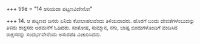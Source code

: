+++
title = "14 ಅರಿಯದಾ ಪಟ್ಟಣವಿದೇನೋ"

+++
14. ಆ ಪಟ್ಟಣದ ಜನರು ಏನಿದು ಕೋಲಾಹಲವೆಂದು ತಿಳಿಯದಾದರು. ಹೊರಗೆ ಬಂದು ದೇವತೆಗಳೆಂಬುದನ್ನು ತಿಳಿದು ರಾಕ್ಷಸರು ಅರಮನೆಗೆ ಓಡಿದರು. ಸಂತೋಷ, ಸುಮ್ಮಾನ, ನಗು, ಬಾಷ್ಪ ಬಿಂದುಗಳೊಂದಿಗೆ ವಂದಿಸಿದ ರಾಕ್ಷಸರನ್ನು  ಸಂದರ್ಭವೇನೆಂದು ಅಸುರಪತಿ ವಿಚಾರಿಸಿದನು.